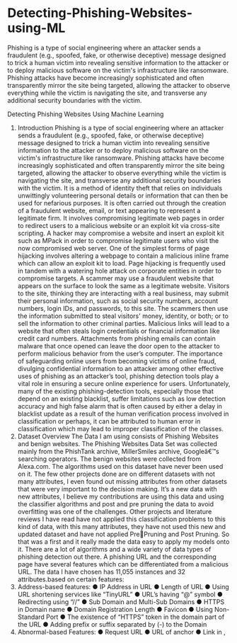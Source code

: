 # Detecting-Phishing-Websites-using-ML

Phishing is a type of social engineering where an attacker sends a fraudulent (e.g., spoofed, fake, 
or otherwise deceptive) message designed to trick a human victim into revealing sensitive 
information to the attacker or to deploy malicious software on the victim's infrastructure like 
ransomware. Phishing attacks have become increasingly sophisticated and often transparently 
mirror the site being targeted, allowing the attacker to observe everything while the victim is 
navigating the site, and transverse any additional security boundaries with the victim.


 Detecting Phishing Websites Using Machine Learning
1. Introduction
Phishing is a type of social engineering where an attacker sends a fraudulent (e.g., spoofed, fake, 
or otherwise deceptive) message designed to trick a human victim into revealing sensitive 
information to the attacker or to deploy malicious software on the victim's infrastructure like 
ransomware. Phishing attacks have become increasingly sophisticated and often transparently 
mirror the site being targeted, allowing the attacker to observe everything while the victim is 
navigating the site, and transverse any additional security boundaries with the victim.
It is a method of identity theft that relies on individuals unwittingly volunteering personal details 
or information that can then be used for nefarious purposes. It is often carried out through the 
creation of a fraudulent website, email, or text appearing to represent a legitimate firm.
It involves compromising legitimate web pages in order to redirect users to a malicious website 
or an exploit kit via cross-site scripting. A hacker may compromise a website and insert an 
exploit kit such as MPack in order to compromise legitimate users who visit the now 
compromised web server. One of the simplest forms of page hijacking involves altering a 
webpage to contain a malicious inline frame which can allow an exploit kit to load. Page 
hijacking is frequently used in tandem with a watering hole attack on corporate entities in order 
to compromise targets.
A scammer may use a fraudulent website that appears on the surface to look the same as a 
legitimate website. Visitors to the site, thinking they are interacting with a real business, may 
submit their personal information, such as social security numbers, account numbers, login IDs, 
and passwords, to this site. The scammers then use the information submitted to steal visitors' 
money, identity, or both; or to sell the information to other criminal parties.
Malicious links will lead to a website that often steals login credentials or financial information 
like credit card numbers. Attachments from phishing emails can contain malware that once 
opened can leave the door open to the attacker to perform malicious behavior from the user’s 
computer.
The importance of safeguarding online users from becoming victims of online fraud, divulging 
confidential information to an attacker among other effective uses of phishing as an attacker’s 
tool, phishing detection tools play a vital role in ensuring a secure online experience for users. 
Unfortunately, many of the existing phishing-detection tools, especially those that depend on an 
existing blacklist, suffer limitations such as low detection accuracy and high false alarm that is 
often caused by either a delay in blacklist update as a result of the human verification process 
involved in classification or perhaps, it can be attributed to human error in classification which 
may lead to improper classification of the classes.
2. Dataset Overview
The Data I am using consists of Phishing Websites and benign websites. The Phishing Websites 
Data Set was collected mainly from the PhishTank archive, MillerSmiles archive, Googleâ€™s 
searching operators. The benign websites were collected from Alexa.com.
The algorithms used on this dataset have never been used on it. The few other projects done are 
on different datasets with not many attributes, I even found out missing attributes from other 
datasets that were very important to the decision making. It’s a new data with new attributes, I 
believe my contributions are using this data and using the classifier algorithms and post and pre 
pruning the data to avoid overfitting was one of the challenges. Other projects and literature 
reviews I have read have not applied this classification problems to this kind of data, with this 
many attributes, they have not used this new and updated dataset and have not applied Pre￾Pruning and Post Pruning. So that was a first and it really made the data easy to apply my models 
onto it.
There are a lot of algorithms and a wide variety of data types of phishing detection out there. A 
phishing URL and the corresponding page have several features which can be differentiated from 
a malicious URL. The data I have chosen has 11,055 instances and 32 attributes.based on certain 
features: 
1. Address-based features:
● IP Address in URL
● Length of URL
● Using URL shortening services like 
“TinyURL”
● URL’s having “@” symbol
● Redirecting using “//”
● Sub Domain and Multi-Sub Domains
● HTTPS in Domain name
● Domain Registration Length
● Favicon
● Using Non-Standard Port
● The existence of “HTTPS” token in 
the domain part of the URL
● Adding prefix or suffix separated by 
(-) to the Domain
2. Abnormal-based Features:
● Request URL
● URL of anchor
● Link in <Meta>, <Script> and 
<Link> tags
● Server Form Handler (SFH)
● Submitting information to an email
● Abnormal URL
3. HTML and JavaScript-based features:
● Website Forwarding
● Status bar customization
● Disabling right-click
● Using pop-up window
● IFrame redirection
4. Domain-based features:
● Age of domain
● DNS record
● Website traffic
● PageRank
● Google index
● Number of links pointing to the 
page
● Statistical reports based feature
● There are in total 28 features that were selected from the dataset for this model.
3. Loading the Data
The first step is to load the data and see what the first few instances and some of the columns are
Figure 1: Loading the data
Figure 2: Loading the data output
4. Familiarizing with the Data
Now that we have loaded the data, we try to look into the data and get familiar with it. Gain 
information about the data, if it has any missing values; all the data types of the attributes are the 
same, and get the shape of the data. 
Information about the data and its attribute types.
Figure 3: Display info
Figure 4
The shape of the data:
Figure 5: Shape of the data
Displaying all the columns in the dataset
Figure 6: Shape of the data output
Displaying all attributes values data type to see if there are types that need to be changed.
Figure 7: Display dtypes
In this data all the values are of type int64 there are no categorical values that need to be 
changed.
5. Visualizing the Data
The next step is to visualize the data and see if there is a clear idea of what the information 
means by giving it visual context through maps or graphs. This makes it easier for us to 
comprehend and therefore makes it easier to identify trends, patterns, and outliers within large 
data sets. Plots and graphs like histograms and heatmaps are displayed to find how the data is 
distributed and how the features are related to each other.
● Histogram: Plotting the histogram of the data to summarise discrete or continuous data 
that are measured on an interval scale and to illustrate the major features of the 
distribution of the data in a convenient form.
Figure 8: Histogram
● Heatmap: Plotting the heatmap for the data to better visualize the volume of 
locations/events within a dataset and show relationships and correlation between the 
attributes.
Figure 9: Heatmap
6. Data Preprocessing and EDA
The next step is to clean and use data preprocessing techniques and transform the data to use it in 
the models. The data may have many irrelevant and missing parts. To handle it we need to find 
out if the dataset has missing values and noisy data; if it needs to be normalized or discretized; if 
the data needs to be reduced; or if there are any continuous variables.
Figure 10: Describe
We use “describe” here to see the count, mean, std, minimum values, quartiles (25%, 50%, 
75%), and maximum values for all the attributes. 
From this, we learned that most of the data is made of {-1,1} values except for “id” which is the 
number of instances, and we are gonna drop that attribute cause it has no significance to our ML 
learning model. 
Figure 11: Dropping Id
We dropped the “id” attribute and its values and assigned it to a new dataset variable, called 
“dataset1”.
Next, we check if the data has any null or missing values and we do that by:
Figure 12: isnull()
Output:
Figure 13: isnull() output
From the above figure, we can see the data doesn’t have any null or missing values. Now the 
data is ready to be trained.
7. Splitting the Data
Here we split the data into training and test data 80-20 for our models to use. We first assign the 
class “Result”, into a variable to compare when we apply the models, and then we drop the class 
from our variable that’s gonna be split into training and test data.
Figure 14:Splitting the data
We used train_test_split to split the dataset, while also shuffling the data, i.e the training and test 
data are randomly selected
Figure 15
We randomly assign the data into the train and test sets.
Output:
Figure 16
8. Machine Learning Models and Training Algorithm
This is a supervised machine learning task, so Classification and Regression are the options to 
use. This data set comes under a classification problem, as the input URL is classified as 
phishing or legitimate. The classification techniques considered to train the data are:
● Decision Tree Algorithm
● Random Forest Algorithm
● Support Vector Machine Algorithm
a. Decision Tree Algorithm
A Decision Tree is a supervised machine learning algorithm that can be used for both Regression 
and Classification problem statements. It divides the complete dataset into smaller subsets while 
at the same time an associated Decision Tree is incrementally developed. The data is 
continuously split according to a certain parameter. The tree can be explained by two entities, 
namely decision nodes and leaves. The leaves are the decisions or the final outcomes. And the 
decision nodes are where the data is split.
In a Decision Tree Algorithm, the first step is to split the data into training and test, which was 
already done above. Next step is to use the classifier algorithm on the training sets without any 
parameters and see the results.
Figure 17
Output:
Figure 18
Displayed are the confusion matrix and the classification report, which consists of accuracy, 
recall, f1-score, and support. 
The model’s accuracy on training data is 99% and the accuracy for the test data is 95.7%. By 
looking at this report it can be seen the model overfits for the data since the train data accuracy is 
bigger than the test data accuracy.
Next step is to apply pre pruning, to determine the maximum depth the tree can go, the minimum 
samples split, and the minimum samples leaf.
Pre Pruning:
Figure 19: Pre-Pruning
Output:
Figure 20: Pre-Pruning output
The Pre-Pruning result outputs the best values of max_depth, min_samples_leaf, and the 
min_samples_split. These are values set to stop the tree from overfitting. 
The Pre-Pruning accuracy score after putting the values from the above figure are:
Figure 21
Output:
Figure 22: max_depth
From the above figure, it is seen that the model has improved but still needs more values to 
improve the accuracy for the test data.
The next step is to post prune it and find the best ccp_alpha, Cost complexity pruning. Cost 
complexity pruning provides another option to control the size of a tree. In 
DecisionTreeClassifier, this pruning technique is parameterized by the cost complexity 
parameter, ccp_alpha. Greater values of ccp_alpha increase the number of nodes pruned.
To find the best value of ccp_alpha, it is required to plot the AUC-ROC score vs the alpha value 
to see where the accuracy is maximum for both training and test datas.
Figure 23: ccp_alpha
Output:
Figure 23: ccp_alpha to accuracy graph
From the above figure the maximum accuracy the model can reach is when the alpha value is at 
0.001. Now combining all the values gives us an output of:
Figure 24: ccp_alpha evaluation
Figure 25
Performance Evaluation:
Figure 26: Performance Evaluation
Now the accuracy for the test data is greater than the accuracy for the training data, which 
significantly increases the model’s capability of classifying new data.
Visualizing the tree:
Figure 27: Plotting the Decision Tree
Output:
Figure 28: Decision Tree
This is what the tree looks like, as it can be seen the maximum depth it has undergone is 10 and 
the root node in the tree looks like the figure below:
Figure 29: Root Node
The last step is to check the feature importance in the model:
Figure 30: Plotting Feature Importance
Output:
Figure 31: Feature Importance
b. Random Forest Algorithm
Random forest is a flexible, easy-to-use machine learning algorithm that produces, even without 
hyper-parameter tuning, a great result most of the time. It is also one of the most used 
algorithms, because of its simplicity and diversity (it can be used for both classification and 
regression tasks). It is a supervised learning algorithm. The "forest" it builds is an ensemble of 
decision trees, usually trained with the “bagging” method. The general idea of the bagging
method is that a combination of learning models increases the overall result.
The first step for Random Forest is to determine the best possible values of its parameters, i.e. 
n_estimators (This is the number of trees you want to build before taking the maximum voting or 
averages of predictions. A higher number of trees give you better performance but makes your 
code slower.), max_depth, and min_samples_leaf.
To determine the best value of n_estimators we use GridSearchCv to plot the AUC_Score with 
respect to n_estimators.
Figure 32: n_estimators
Output:
Figure 33: n_estimators to AUC-Score
The next step is to find out the best value for max_depth. That is also done using GridSearchCv 
in the following way:
Figure 34: max_depths
Figure 35: max_depths to AUC Score
Now that we know the best values for max_depth and n_estimator, we can use the Random 
Forest Classifier to use those values and predict the target values.
Figure 36: Random Forest Classifier
Figure 37
Performance Evaluation:
Figure 38: Random Forest Classifier Performance Evaluation
Plotting a Random Tree is computationally costly cause it computes and calculates 100 trees:
Figure 39: Plotting Random Forest
Output:
The tree is big and takes quite a long time to run, this is some of the root nodes on the tree:
Figure 40: Random Forest Tree
Figure 41: Random Forest Tree sample
The last step is to check the feature importance in the model:
Figure 42: Plotting Random Forest Feature Importance
Output:
Figure 43: Random Forest Feature Importance
c. SVM Algorithm
In machine learning, support vector machines (SVMs, also support vector networks) are 
supervised learning models with associated learning algorithms that analyze data used for 
classification and regression analysis. Given a set of training examples, each marked as 
belonging to one or the other of two categories, an SVM training algorithm builds a model that 
assigns new examples to one category or the other, making it a non-probabilistic binary linear 
classifier.
Figure 44: svm.SVC
After we fit the model, we are ready to use it to predict the test data.
Figure 45: SVM accuracy score
Performance Evaluation:
Figure 46: SVM performance evaluation
9. Comparison of Models 
To compare the models’ performance, a data frame is created. The columns of this data frame are 
the lists created to store the results of the model.
Figure 47: Comparisons of Model
The models are evaluated, and the considered metric is accuracy. From the above figures, it is 
shown that Random Forest gives better performance. The last step is to save and load the model 
and test out the model on some sample data.
Figure 48: Loading and testing Model
Predicting the data:
Figure 49: Predicting Result
This test was conducted on an 80-20 split, further splitting testing was done. The comparison of 
the models when the data is split on an 80-20, 60-40, and 50-50 are:
Figure 50: 80-20 split data performance evaluation Figure 51: 60-40 split data performance evaluation
Figure 52: 50-50 split data performance evaluation
Table1: Comparison of Models
In all cases, the Random Forest algorithm performs much better than the rest.
10. Conclusion
This project aims to enhance detection methods to detect phishing websites using machine 
learning technology. Detection accuracy of 97.0% was achieved using the Random Forest 
algorithm with the lowest false positive rate. The result shows that classifiers give better 
performance when more instances and more attributes was used. 
The problem of phishing cannot be eradicated, nonetheless can be reduced by combating it in 
two ways, improving targeted anti-phishing procedures and techniques and informing the public 
on how fraudulent phishing websites can be detected and identified. To combat the ever evolving
and complexity of phishing attacks and tactics, ML anti-phishing techniques are essential.
The outcome of this project reveals that the proposed method presents superior results rather than 
the existing deep learning methods. It has achieved better accuracy and F1—score with a limited 
amount of time. The future direction of this project is to develop an unsupervised deep learning 
method to generate insight from a URL.
The algorithms used on this dataset have never been used on it. The few other projects done are 
on different datasets with not many attributes, I even found out missing attributes from other 
datasets that were very important to the decision making. It’s a new data with new attributes, I 
believe my contributions are using this data and using the classifier algorithms and post and pre 
pruning the data to avoid overfitting was one of the challenges. Other projects and literature 
reviews I have read have not applied this classification problems to this kind of data, with this 
many attributes, they have not used this new and updated dataset and have not applied Pre￾Pruning and Post Pruning. So that was a first and it really made the data easy to apply my models 
onto it. 
Working on this project was very knowledgeable and worth the effort. In the future, this project 
could be used as a browser extension or an application with a user interface that users can use to 
detect phishing websites more easily.
 
 ![image](https://user-images.githubusercontent.com/33021726/149592001-33c1df0a-ce0b-467b-9a57-5e75c7a735f8.png)

